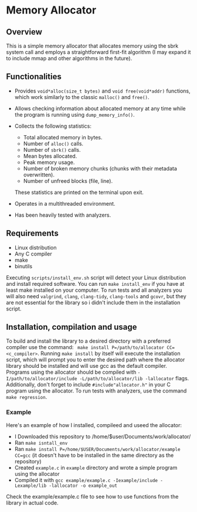 # Memory Allocator
## Overview

This is a simple memory allocator that allocates memory using the sbrk system call and employs a straightforward first-fit algorithm (I may expand it to include mmap and other algorithms in the future).

## Functionalities

* Provides `void*alloc(size_t bytes)` and `void free(void*addr)` functions, which work similarly to the classic `malloc()` and `free()`.
* Allows checking information about allocated memory at any time while the program is running using `dump_memory_info()`.
* Collects the following statistics:
  + Total allocated memory in bytes.
  + Number of `alloc()` calls.
  + Number of `sbrk()` calls.
  + Mean bytes allocated.
  + Peak memory usage.
  + Number of broken memory chunks (chunks with their metadata overwritten).
  + Number of unfreed blocks (file, line).
  
  These statistics are printed on the terminal upon exit.
* Operates in a multithreaded environment.
* Has been heavily tested with analyzers.

## Requirements
* Linux distribution
* Any C compiler
* make
* binutils

Executing `scripts/install_env.sh` script will detect your Linux distribution and install required software. You can run `make install_env` if you have at least make installed on your computer. To run tests and all analyzers you will also need `valgrind`, `clang`, `clang-tidy`, `clang-tools` and `gcovr`, but they are not essential for the library so i didn't include them in the installation script.

## Installation, compilation and usage

To build and install the library to a desired directory with a preferred compiler use the command: ``` make install P=/path/to/allocator CC=<c_compiler>```. Running `make install` by itself will execute the installation script, which will prompt you to enter the desired path where the allocator library should be installed and will use gcc as the default compiler. Programs using the allocator should be compiled with `-I/path/to/allocator/include -L/path/to/allocator/lib -lallocator` flags. Additionally, don't forget to include `#include"allocator.h"` in your C program using the allocator. To run tests with analyzers, use the command `make regression`.

### Example

Here's an example of how I installed, compileed and useed the allocator:

- I Downloaded this repository to /home/$user/Documents/work/allocator/
- Ran `make isntall_env`
- Ran `make install P=/home/$USER/Documents/work/allocator/example CC=gcc` (it doesn't have to be installed in the same directory as the repository)
- Created `example.c` in `example` directory and wrote a simple program using the allocator
- Compiled it with `gcc example/example.c -Iexample/include -Lexample/lib -lallocator -o example_out`

Check the example/example.c file to see how to use functions from the library in actual code.
